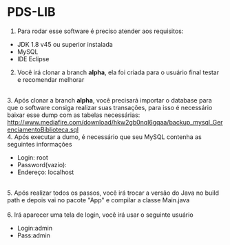 # PDS-LIB
1. Para rodar esse software é preciso atender aos requisitos:
  - JDK 1.8 v45 ou superior instalada
  - MySQL
  - IDE Eclipse
2. Você irá clonar a branch <b>alpha</b>, ela foi criada para o usuário final testar e recomendar melhorar

<br>3. Após clonar a branch  <b>alpha</b>, você precisará importar o database para que o software consiga realizar suas transações, para isso é necessário baixar esse dump com as tabelas necessárias:
<br>http://www.mediafire.com/download/hkw2gb0nql6gqaa/backup_mysql_GerenciamentoBiblioteca.sql<br>
4. Após executar a dumo, é necessário que seu MySQL contenha as seguintes informações
  - Login: root
  - Password(vazio):
  - Endereço: localhost
  
<br>5. Após realizar todos os passos, você irá trocar a versão do Java no build path e depois vai no pacote "App" e compilar a classe Main.java<br>
<br>6. Irá aparecer uma tela de login, você irá usar o seguinte usuário
  - Login:admin
  - Pass:admin
  
